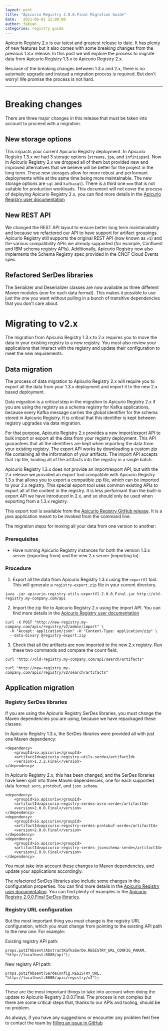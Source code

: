 ```yaml
---
layout: post
title: "Apicurio Registry 2.0.0.Final Migration Guide"
date:   2021-06-01 12:00:00
author: fabian
categories: registry guide
---
```


Apicurio Registry 2.x is our latest and greatest release to date. It has plenty of new features but it also comes with some breaking changes from the previous 1.3.x release. In this post we will explore the process to migrate data from Apicurio Registry 1.3.x to Apicurio Registry 2.x.

Because of the breaking changes between 1.3.x and 2.x, there is no automatic upgrade and instead a migration process is required.  But don't worry!  We promise the process is not hard.

---

# Breaking changes

There are three major changes in this release that must be taken into account to proceed with a migration.

## New storage options
This impacts your current Apicurio Registry deployment. In Apicurio Registry 1.3.x we had 3 storage options (`streams`, `jpa`, and `infinispan`).  Now in
Apicurio Registry 2.x we dropped all of them but provided new and improved alternatives that we believe will be better for the project in the long term.  These new storages allow for more robust and performant deployments while at the same time being more maintainable. The new storage options are `sql` and `kafkasql`).  There is a third one `mem` that is not suitable for production workloads. This document will not cover the process of deploying Apicurio Registry 2.x, you can find more details in the [Apicurio Registry user documentation](https://www.apicur.io/registry/docs/apicurio-registry/2.0.0.Final/getting-started/assembly-installing-registry-storage-openshift.html)

## New REST API
We changed the REST API layout to ensure better long term maintainability and because we refactored our API to have support for artifact groupings. Apicurio Registry still supports the original REST API (now known as `v1`) and the various compatibility APIs we already supported (for example, Confluent and IBM schema registry APIs).  Additionally, Apicurio Registry now also implements the Schema Registry spec provided in the CNCF Cloud Events spec.

## Refactored SerDes libraries
The Serializer and Deserializer classes are now available as three different Maven modules (one for each data format). This makes it possible to use just the one you want without pulling in a bunch of transitive dependencies that you don't care about.

# Migrating to v2.x

The migration from Apicurio Registry 1.3.x to 2.x requires you to move the data in your existing registry to a new registry. You must also review your applications that interact with the registry and update their configuration to meet the new requirements.

## Data migration

The process of data migration to Apicurio Registry 2.x will require you to export all the data from your 1.3.x deployment and import it to the new 2.x based deployment.

Data migration is a critical step in the migration to Apicurio Registry 2.x if you are using the registry as a schema registry for Kafka applications, because every Kafka message carries the global identifier for the schema stored in Apicurio Registry. It is critical that this identifier is kept between registry upgrades via data migration.

For that purpose, Apicurio Registry 2.x provides a new import/export API to bulk import or export all the data from your registry deployment. This API guarantees that all the identifiers are kept when importing the data from your existing registry. The export API works by downloading a custom zip file containing all the information of your artifacts. The import API accepts that zip file, loading all of the artifacts into the registry in a single batch.

Apicurio Registry 1.3.x does not provide an import/export API, but with the 2.x release we provided an export tool compatible with Apicurio Registry 1.3.x that allows you to export a compatible zip file, which can be imported to your 2.x registry. This special export tool uses common existing APIs to export all of the content in the registry. It is less performant than the built-in export API we have introduced in 2.x, and so should only be used when exporting from a 1.3.x registry.

This export tool is available from the [Apicurio Registry GitHub release](https://github.com/Apicurio/apicurio-registry/releases/download/2.0.0.Final/apicurio-registry-utils-exportV1-2.0.0.Final.jar). It is a java application meant to be invoked from the command line.

The migration steps for moving all your data from one version to another:

### Prerequisites 
* Have running Apicurio Registry instances for both the version 1.3.x server (exporting from) and the new 2.x server (importing to).

### Procedure

1. Export all the data from Apicurio Registry 1.3.x using the `exportV1` tool. This will generate a `registry-export.zip` file in your current directory.
```
java -jar apicurio-registry-utils-exportV1-2.0.0.Final.jar http://old-registry.my-company.com/api
```
2. Import the zip file to Apicurio Registry 2.x using the import API. You can find more details in the [Apicurio Registry user documentation](https://www.apicur.io/registry/docs/apicurio-registry/2.0.0.Final/getting-started/assembly-managing-registry-artifacts-api.html#exporting-importing-using-rest-api)
```
curl -X POST "http://new-registry.my-company.com/apis/registry/v2/admin/import" \
  -H "Accept: application/json" -H "Content-Type: application/zip" \
  --data-binary @registry-export.zip
```
3. Check that all the artifacts are now imported to the new 2.x registry. Run these two commands and compare the count field.
```
curl "http://old-registry.my-company.com/api/search/artifacts"
```
```
curl "http://new-registry.my-company.com/apis/registry/v2/search/artifacts"
```

## Application migration

### Registry SerDes libraries

If you are using the Apicurio Registry SerDes libraries, you must change the Maven dependencies you are using, because we have repackaged these classes.

In Apicurio Registry 1.3.x, the SerDes libraries were provided all with just one Maven dependency:
```
<dependency>
    <groupId>io.apicurio</groupId>
    <artifactId>apicurio-registry-utils-serde</artifactId>
    <version>1.3.2.Final</version>
</dependency>
```

In Apicurio Registry 2.x, this has been changed, and the SerDes libraries have been split into three Maven dependencies, one for each supported data format: `avro`, `protobuf`, and `json schema`.

```
<dependency>
    <groupId>io.apicurio</groupId>
    <artifactId>apicurio-registry-serdes-avro-serde</artifactId>
    <version>2.0.0.Final</version>
</dependency>
<dependency>
    <groupId>io.apicurio</groupId>
    <artifactId>apicurio-registry-serdes-protobuf-serde</artifactId>
    <version>2.0.0.Final</version>
</dependency>
<dependency>
    <groupId>io.apicurio</groupId>
    <artifactId>apicurio-registry-serdes-jsonschema-serde</artifactId>
    <version>2.0.0.Final</version>
</dependency>
```

You must take into account these changes to Maven dependencies, and update your applications accordingly.

The refactored SerDes libraries also include some changes in the configuration properties. You can find more details in the [Apicurio Registry user documentation](https://www.apicur.io/registry/docs/apicurio-registry/2.0.0.Final/getting-started/assembly-using-kafka-client-serdes.html). You can find plenty of examples in the [Apicurio Registry 2.0.0.Final SerDes libraries](https://github.com/Apicurio/apicurio-registry-examples/tree/2.0.x).

### Registry URL configuration

But the most important thing you must change is the registry URL configuration, which you must change from pointing to the existing API path to the new one. For example:

Existing registry API path:
```
props.putIfAbsent(AbstractKafkaSerDe.REGISTRY_URL_CONFIG_PARAM, "http://localhost:8080/api");
```

New registry API path:
```
props.putIfAbsent(SerdeConfig.REGISTRY_URL, "http://localhost:8080/apis/registry/v2");
```

---

These are the most important things to take into account when doing the update to Apicurio Registry 2.0.0.Final. The process is not complex but there are some critical steps that, thanks to our APIs and tooling, should be no problem.

As always, if you have any suggestions or encounter any problem feel free to contact the team by [filling an issue in GitHub](https://github.com/Apicurio/apicurio-registry/issues)
